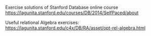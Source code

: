 Exercise solutions of Stanford Database online course
https://lagunita.stanford.edu/courses/DB/2014/SelfPaced/about

Useful relational Algebra exercises:
https://lagunita.stanford.edu/c4x/DB/RA/asset/opt-rel-algebra.html
